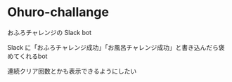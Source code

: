 # Ohuro-challange
おふろチャレンジの Slack bot

Slack に「おふろチャレンジ成功」「お風呂チャレンジ成功」と書き込んだら褒めてくれるbot

連続クリア回数とかも表示できるようにしたい

